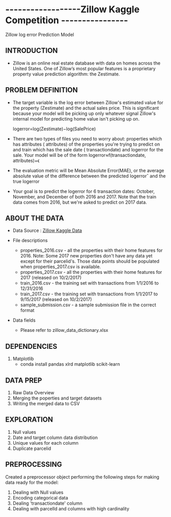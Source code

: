 # ------------------Zillow Kaggle Competition ----------------
Zillow log error Prediction Model


## INTRODUCTION

* Zillow is an online real estate database with data on homes across the United States. One of Zillow’s most popular features is a proprietary property value prediction algorithm: the Zestimate.

## PROBLEM DEFINITION

* The target variable is the log error between Zillow's estimated value for the property (Zestimate) and the actual sales price. This is significant because your model will be picking up only whatever signal Zillow's internal model for predicting home value isn't picking up on.

    logerror=log(Zestimate)−log(SalePrice)

* There are two types of files you need to worry about: properties which has attributes ( attributes) of the properties you're trying to predict on and train which has the sale date ( transactiondate) and  logerror for the sale. Your model will be of the form 
    logerror≈f(transactiondate, attributes)+ϵ
 
* The evaluation metric will be Mean Absolute Error(MAE), or the average absolute value of the difference between the predicted  logerrorˆ and the true  logerror
 
* Your goal is to predict the  logerror for 6 transaction dates: October, November, and December of both 2016 and 2017. Note that the train data comes from 2016, but we're asked to predict on 2017 data.

## ABOUT THE DATA

* Data Source : [Zillow Kaggle Data](https://www.kaggle.com/c/zillow-prize-1/data)

* File descriptions
    * properties_2016.csv - all the properties with their home features for 2016. Note: Some 2017 new properties don't have any data yet except for their parcelid's. Those data points should be populated when properties_2017.csv is available.
    * properties_2017.csv - all the properties with their home features for 2017 (released on 10/2/2017)
    * train_2016.csv - the training set with transactions from 1/1/2016 to 12/31/2016
    * train_2017.csv - the training set with transactions from 1/1/2017 to 9/15/2017 (released on 10/2/2017)
    * sample_submission.csv - a sample submission file in the correct format

* Data fields
    * Please refer to zillow_data_dictionary.xlsx
    
## DEPENDENCIES

1. Matplotlib
    * conda install pandas xlrd matplotlib scikit-learn

## DATA PREP
1. Raw Data Overview 
3. Merging the poperties and target datasets
4. Writing the merged data to CSV

## EXPLORATION
1. Null values
2. Date and target column data distribution
3. Unique values for each column
4. Duplicate parcelid 

## PREPROCESSING
Created a preprocessor object performing the following steps for making data ready for the model:
1. Dealing with Null values
2. Encoding categorical data
3. Dealing 'transactiondate' column
4. Dealing with parcelId and columns with high cardinality


